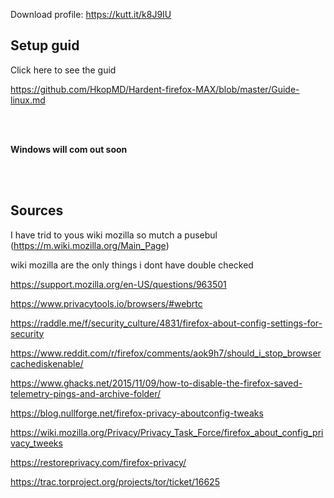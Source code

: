 



Download profile: https://kutt.it/k8J9IU





## Setup guid



Click here to see the guid



https://github.com/HkopMD/Hardent-firefox-MAX/blob/master/Guide-linux.md



<br>

<br>



**Windows will com out soon**



<br>

<br>





## **Sources**



I have trid to yous wiki mozilla so mutch a pusebul (https://m.wiki.mozilla.org/Main_Page)



wiki mozilla are the only things i dont have double checked











https://support.mozilla.org/en-US/questions/963501



https://www.privacytools.io/browsers/#webrtc



https://raddle.me/f/security_culture/4831/firefox-about-config-settings-for-security



https://www.reddit.com/r/firefox/comments/aok9h7/should_i_stop_browsercachediskenable/



https://www.ghacks.net/2015/11/09/how-to-disable-the-firefox-saved-telemetry-pings-and-archive-folder/



https://blog.nullforge.net/firefox-privacy-aboutconfig-tweaks



https://wiki.mozilla.org/Privacy/Privacy_Task_Force/firefox_about_config_privacy_tweeks



https://restoreprivacy.com/firefox-privacy/



https://trac.torproject.org/projects/tor/ticket/16625

